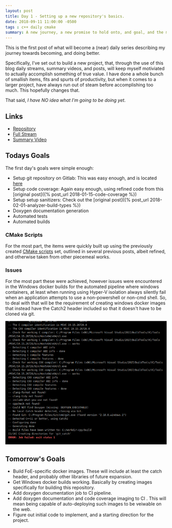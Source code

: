 ```yaml
---
layout: post
title: Day 1 - Setting up a new repository's basics.
date: 2018-09-11 11:00:00 -0500
tags : c++ daily cmake
summary: A new journey, a new promise to hold onto, and goal, and the means to make them happen.
---
```


This is the first post of what will become a (near) daily series describing my journey towards becoming, and doing better.

Specifically, I've set out to build a new project, that, through the use of this blog daily streams, summary videos, and posts, will keep myself motiviated to actually accomplish something of true value. I have done a whole bunch of smallish items, fits and spurts of productivity, but when it comes to a larger project, have always run out of steam before accomplishing too much. This hopefully changes that.

That said, *I have NO idea what I'm going to be doing yet*.

## Links
- [Repository](https://git.stabletec.com/foe-engine/main)
- [Full Stream](https://www.youtube.com/watch?v=exI5Tq8reEo)
- [Summary Video](https://www.youtube.com/watch?v=YF8rLdUKw64)

## Todays Goals

The first day's goals were simple enough:
- Setup git repository on Gitlab: This was easy enough, and is located [here](https://git.stabletec.com/foe-engine/main/)
- Setup code coverage: Again easy enough, using refined code from this [original post]({% post_url 2018-01-15-code-coverage %})
- Setup setup sanitizers: Check out the [original post]({% post_url 2018-02-01-analyzer-build-types %})
- Doxygen documentation generation
- Automated tests
- Automated builds

### CMake Scripts

For the most part, the items were quickly built up using the previously created [CMake scripts](https://git.stabletec.com/other/cmake-scripts) set, outlined in several previous posts, albeit refined, and otherwise taken from other piecemeal works.

### Issues

For the most part these were achieved, however issues were encountered in the Windows docker builds for the automated pipeline where windows containers, at least when running using Hyper-V isolation always silently fail when an application attempts to use a non-powershell or non-cmd shell. So, to deal with that will be the requirement of creating windows docker images that instead have the Catch2 header included so that it doesn't have to be cloned via git.

<span class="image fit">
    <img src="/assets/posts/daily/1-windows-docker-fail.png" />
</span>

## Tomorrow's Goals
- Build FoE-specific docker images. These will include at least the catch header, and probably other libraries of future expansion.
- Get Windows docker builds working. Basically by creating images specifically for building this repository.
- Add doxygen documentation job to CI pipeline.
- Add doxygen documentation and code coverage imaging to CI . This will mean being capable of auto-deploying such images to be veiwable on the web.
- Figure out initial code to implement, and a starting direction for the project.